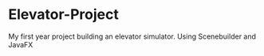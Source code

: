 # Elevator-Project
My first year project building an elevator simulator.
Using Scenebuilder and JavaFX
